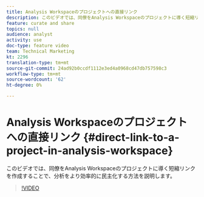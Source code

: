 ```yaml
---
title: Analysis Workspaceのプロジェクトへの直接リンク
description: このビデオでは、同僚をAnalysis Workspaceのプロジェクトに導く短縮リンクを作成することで、分析をより効率的に民主化する方法を説明します。
feature: curate and share
topics: null
audience: analyst
activity: use
doc-type: feature video
team: Technical Marketing
kt: 2296
translation-type: tm+mt
source-git-commit: 24ad92b0ccdf1112e3ed4a0968cd47db757598c3
workflow-type: tm+mt
source-wordcount: '62'
ht-degree: 0%

---
```



# Analysis Workspaceのプロジェクトへの直接リンク {#direct-link-to-a-project-in-analysis-workspace}

このビデオでは、同僚をAnalysis Workspaceのプロジェクトに導く短縮リンクを作成することで、分析をより効率的に民主化する方法を説明します。

>[!VIDEO](https://video.tv.adobe.com/v/24710/?quality=12)
